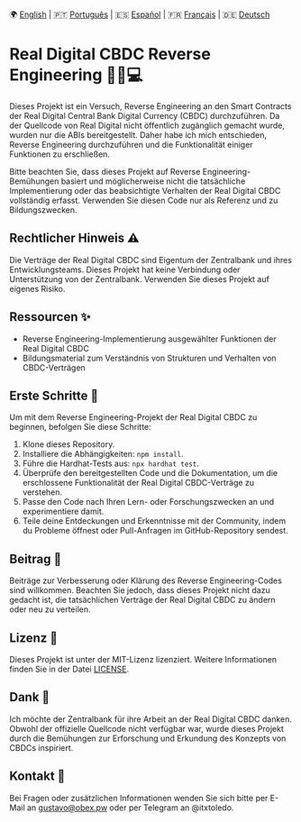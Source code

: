 🌍 [English](README.md) | 🇵🇹 [Português](README.pt.md) | 🇪🇸 [Español](README.es.md) | 🇫🇷 [Français](README.fr.md) | 🇩🇪 [Deutsch](README.de.md)

# Real Digital CBDC Reverse Engineering 🕵️‍♂️💻

Dieses Projekt ist ein Versuch, Reverse Engineering an den Smart Contracts der Real Digital Central Bank Digital Currency (CBDC) durchzuführen. Da der Quellcode von Real Digital nicht öffentlich zugänglich gemacht wurde, wurden nur die ABIs bereitgestellt. Daher habe ich mich entschieden, Reverse Engineering durchzuführen und die Funktionalität einiger Funktionen zu erschließen.

Bitte beachten Sie, dass dieses Projekt auf Reverse Engineering-Bemühungen basiert und möglicherweise nicht die tatsächliche Implementierung oder das beabsichtigte Verhalten der Real Digital CBDC vollständig erfasst. Verwenden Sie diesen Code nur als Referenz und zu Bildungszwecken.

## Rechtlicher Hinweis ⚠️

Die Verträge der Real Digital CBDC sind Eigentum der Zentralbank und ihres Entwicklungsteams. Dieses Projekt hat keine Verbindung oder Unterstützung von der Zentralbank. Verwenden Sie dieses Projekt auf eigenes Risiko.

## Ressourcen ✨

- Reverse Engineering-Implementierung ausgewählter Funktionen der Real Digital CBDC
- Bildungsmaterial zum Verständnis von Strukturen und Verhalten von CBDC-Verträgen

## Erste Schritte 🚀

Um mit dem Reverse Engineering-Projekt der Real Digital CBDC zu beginnen, befolgen Sie diese Schritte:

1. Klone dieses Repository.
2. Installiere die Abhängigkeiten: `npm install`.
3. Führe die Hardhat-Tests aus: `npx hardhat test`.
4. Überprüfe den bereitgestellten Code und die Dokumentation, um die erschlossene Funktionalität der Real Digital CBDC-Verträge zu verstehen.
5. Passe den Code nach Ihren Lern- oder Forschungszwecken an und experimentiere damit.
6. Teile deine Entdeckungen und Erkenntnisse mit der Community, indem du Probleme öffnest oder Pull-Anfragen im GitHub-Repository sendest.

## Beitrag 🤝

Beiträge zur Verbesserung oder Klärung des Reverse Engineering-Codes sind willkommen. Beachten Sie jedoch, dass dieses Projekt nicht dazu gedacht ist, die tatsächlichen Verträge der Real Digital CBDC zu ändern oder neu zu verteilen.

## Lizenz 📝

Dieses Projekt ist unter der MIT-Lizenz lizenziert. Weitere Informationen finden Sie in der Datei [LICENSE](LICENSE).

## Dank 🙏

Ich möchte der Zentralbank für ihre Arbeit an der Real Digital CBDC danken. Obwohl der offizielle Quellcode nicht verfügbar war, wurde dieses Projekt durch die Bemühungen zur Erforschung und Erkundung des Konzepts von CBDCs inspiriert.

## Kontakt 📧

Bei Fragen oder zusätzlichen Informationen wenden Sie sich bitte per E-Mail an gustavo@obex.pw oder per Telegram an @itxtoledo.